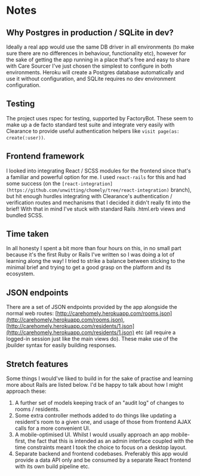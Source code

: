 # Notes

## Why Postgres in production / SQLite in dev?

Ideally a real app would use the same DB driver in all environments (to make sure there are no differences in behaviour, functionality etc), however for the sake of getting the app running in a place that's free and easy to share with Care Sourcer I've just chosen the simplest to configure in both environments. Heroku will create a Postgres database automatically and use it without configuration, and SQLite requires no dev environment configuration.

## Testing

The project uses rspec for testing, supported by FactoryBot. These seem to make up a de facto standard test suite and integrate very easily with Clearance to provide useful authentication helpers like `visit page(as: create(:user))`.

## Frontend framework

I looked into integrating React / SCSS modules for the frontend since that's a familiar and powerful option for me. I used `react-rails` for this and had some success (on the `[react-integration](https://github.com/unwitting/chomely/tree/react-integration)` branch), but hit enough hurdles integrating with Clearance's authentication / verification routes and mechanisms that I decided it didn't really fit into the brief! With that in mind I've stuck with standard Rails .html.erb views and bundled SCSS.

## Time taken

In all honesty I spent a bit more than four hours on this, in no small part because it's the first Ruby or Rails I've written so I was doing a lot of learning along the way! I tried to strike a balance between sticking to the minimal brief and trying to get a good grasp on the platform and its ecosystem.

## JSON endpoints

There are a set of JSON endpoints provided by the app alongside the normal web routes: [http://carehomely.herokuapp.com/rooms.json](http://carehomely.herokuapp.com/rooms.json), [http://carehomely.herokuapp.com/residents/1.json](http://carehomely.herokuapp.com/residents/1.json) etc (all require a logged-in session just like the main views do). These make use of the jbuilder syntax for easily building responses.

## Stretch features

Some things I would've liked to build in for the sake of practise and learning more about Rails are listed below. I'd be happy to talk about how I might approach these:

1. A further set of models keeping track of an "audit log" of changes to rooms / residents.
2. Some extra controller methods added to do things like updating a resident's room to a given one, and usage of those from frontend AJAX calls for a more convenient UI.
3. A mobile-optimised UI. Whilst I would usually approach an app mobile-first, the fact that this is intended as an admin interface coupled with the time constraints meant I took the choice to focus on a desktop layout.
4. Separate backend and frontend codebases. Preferably this app would provide a data API only and be consumed by a separate React frontend with its own build pipeline etc.
